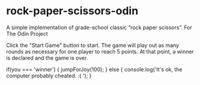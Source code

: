 # rock-paper-scissors-odin
A simple implementation of grade-school classic “rock paper scissors”. For The Odin Project

Click the "Start Game" button to start. The game will play out as many rounds as necessary for one player to reach 5 points. At that point, a winner is declared and the game is over.

if(you === 'winner') {
  jumpForJoy(100);
} else {
  console.log('It's ok, the computer probably cheated. :( ');
}
